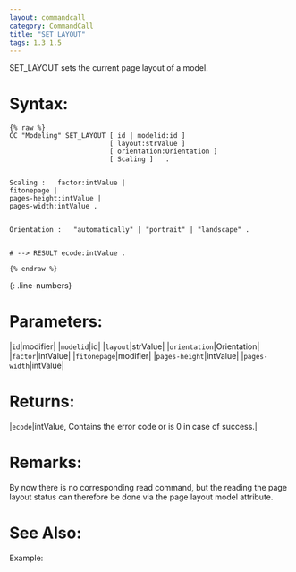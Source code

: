 ```yaml
---
layout: commandcall
category: CommandCall
title: "SET_LAYOUT"
tags: 1.3 1.5
---
```


SET_LAYOUT sets the current page layout of a model.

# Syntax:  

```adoscript
{% raw %}
CC "Modeling" SET_LAYOUT [ id | modelid:id ] 
						 [ layout:strValue ] 
						 [ orientation:Orientation ]
						 [ Scaling ]   .


Scaling :	factor:intValue |
fitonepage |
pages-height:intValue |
pages-width:intValue .


Orientation :	"automatically" | "portrait" | "landscape" .


# --> RESULT ecode:intValue .

{% endraw %}
```
{: .line-numbers}

# Parameters:  

|`id`|modifier|
|`modelid`|id|
|`layout`|strValue|
|`orientation`|Orientation|
|`factor`|intValue|
|`fitonepage`|modifier|
|`pages-height`|intValue|
|`pages-width`|intValue|

# Returns:  

|`ecode`|intValue, Contains the error code or is 0 in case of success.|


# Remarks:

By now there is no corresponding read command, but the reading the page layout status can therefore be done via the page layout model attribute.

# See Also:  



Example:



